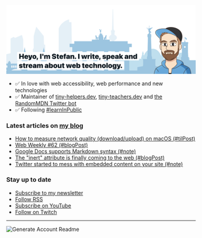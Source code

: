 <img alt="Heyo, I'm Stefan. I write and speak about web technology." src="https://raw.githubusercontent.com/stefanjudis/stefanjudis/main/screenshot.png">

- ✅ In love with web accessibility, web performance and new technologies
- ✅ Maintainer of [tiny-helpers.dev](https://tiny-helpers.dev), [tiny-teachers.dev](https://tiny-teachers.dev/) and [the RandomMDN Twitter bot](https://twitter.com/randomMDN)
- ✅ Following [#learnInPublic](https://www.stefanjudis.com/today-i-learned/)
### Latest articles on [my blog](https://www.stefanjudis.com)

<!-- BLOG-POST-LIST:START -->
- [How to measure network quality &lpar;download/upload&rpar; on macOS  &lpar;#tilPost&rpar;](https://www.stefanjudis.com/today-i-learned/how-to-measure-network-quality-download-upload-on-macos/)
- [Web Weekly #62 &lpar;#blogPost&rpar;](https://www.stefanjudis.com/blog/web-weekly-62/)
- [Google Docs supports Markdown syntax &lpar;#note&rpar;](https://www.stefanjudis.com/notes/google-docs-now-supports-markdown-syntax/)
- [The &quot;inert&quot; attribute is finally coming to the web &lpar;#blogPost&rpar;](https://www.stefanjudis.com/blog/the-inert-attribute-is-finally-coming-to-the-web/)
- [Twitter started to mess with embedded content on your site &lpar;#note&rpar;](https://www.stefanjudis.com/notes/twitter-started-to-mess-with-embedded-content-on-your-site/)
<!-- BLOG-POST-LIST:END -->

### Stay up to date

- [Subscribe to my newsletter](https://www.stefanjudis.com/newsletter/)
- [Follow RSS](https://www.stefanjudis.com/feeds/)
- [Subscribe on YouTube](https://youtube.com/c/stefanjudis)
- [Follow on Twitch](https://www.twitch.tv/stefanjudis)

---

![Generate Account Readme](https://github.com/stefanjudis/stefanjudis/workflows/Generate%20Account%20Readme/badge.svg)
